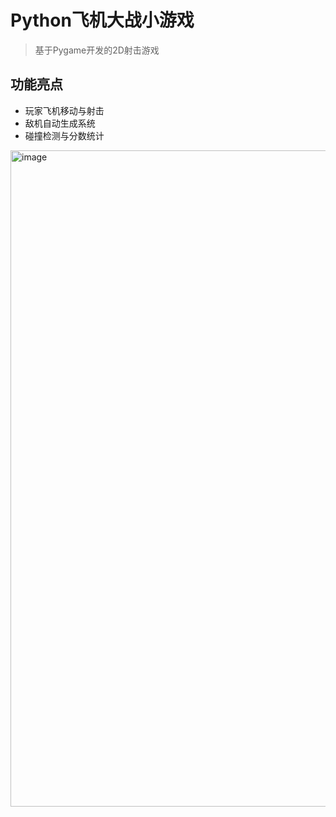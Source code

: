 # Python飞机大战小游戏
> 基于Pygame开发的2D射击游戏

## 功能亮点
- 玩家飞机移动与射击
- 敌机自动生成系统
- 碰撞检测与分数统计
<img width="720" height="1050" alt="image" src="https://github.com/user-attachments/assets/870db86a-7ad3-4db1-abe9-96482986a1ff" />
